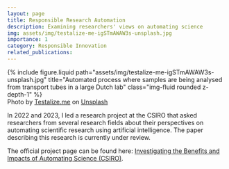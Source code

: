 ```yaml
---
layout: page
title: Responsible Research Automation
description: Examining researchers' views on automating science
img: assets/img/testalize-me-igSTmAWAW3s-unsplash.jpg
importance: 1
category: Responsible Innovation
related_publications: 
---
```


<div class="row">
    <div class="col-sm mt-3 mt-md-0">
        {% include figure.liquid path="assets/img/testalize-me-igSTmAWAW3s-unsplash.jpg" title="Automated process where samples are being analysed from transport tubes in a large Dutch lab" class="img-fluid rounded z-depth-1" %}
    </div>
</div>
<div class="caption">
    Photo by <a href="https://unsplash.com/@testalizeme?utm_content=creditCopyText&utm_medium=referral&utm_source=unsplash">Testalize.me</a> on <a href="https://unsplash.com/photos/black-and-gray-metal-tool-igSTmAWAW3s?utm_content=creditCopyText&utm_medium=referral&utm_source=unsplash">Unsplash</a>
</div>

In 2022 and 2023, I led a research project at the CSIRO that asked researchers from several research fields about their perspectives on automating scientific research using artificial intelligence. The paper describing this research is currently under review.

The official project page can be found here: <a href="https://research.csiro.au/ri/investigating-the-benefits-and-impacts-of-automating-science/">Investigating the Benefits and Impacts of Automating Science (CSIRO)</a>.




